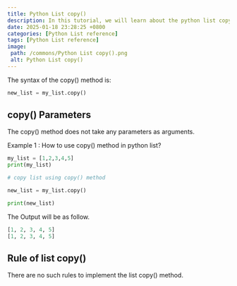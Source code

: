 ```yaml
---
title: Python List copy()
description: In this tutorial, we will learn about the python list copy() method, which will return the copy of the given list.
date: 2025-01-18 23:28:25 +0800
categories: [Python List reference]
tags: [Python List reference]
image:
 path: /commons/Python List copy().png
 alt: Python List copy()
---
```


The syntax of the copy() method is:

```python
new_list = my_list.copy()
```

<script type="text/javascript">
	atOptions = {
		'key' : '98858c4e91885e00ea9926beee01c03e',
		'format' : 'iframe',
		'height' : 90,
		'width' : 728,
		'params' : {}
	};
</script>
<script type="text/javascript" src="https://www.highperformanceformat.com/98858c4e91885e00ea9926beee01c03e/invoke.js"></script>
## copy() Parameters

The copy() method does not take any parameters as arguments.

<script type="text/javascript">
	atOptions = {
		'key' : '98858c4e91885e00ea9926beee01c03e',
		'format' : 'iframe',
		'height' : 90,
		'width' : 728,
		'params' : {}
	};
</script>
<script type="text/javascript" src="https://www.highperformanceformat.com/98858c4e91885e00ea9926beee01c03e/invoke.js"></script>
Example 1 : How to use copy() method in python list?

```python
my_list = [1,2,3,4,5]
print(my_list)

# copy list using copy() method

new_list = my_list.copy()

print(new_list)

```

<script type="text/javascript">
	atOptions = {
		'key' : '98858c4e91885e00ea9926beee01c03e',
		'format' : 'iframe',
		'height' : 90,
		'width' : 728,
		'params' : {}
	};
</script>
<script type="text/javascript" src="https://www.highperformanceformat.com/98858c4e91885e00ea9926beee01c03e/invoke.js"></script>
The Output will be as follow.

```python
[1, 2, 3, 4, 5]
[1, 2, 3, 4, 5]
```

## Rule of list copy()

There are no such rules to implement the list copy() method.